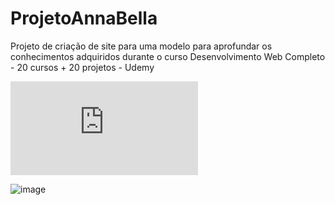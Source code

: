 # ProjetoAnnaBella

Projeto de criação de site para uma modelo para aprofundar os conhecimentos adquiridos durante o curso Desenvolvimento Web Completo - 20 cursos + 20 projetos - Udemy

![image](https://marciolevys.github.io/ProjetoAnnaBella/index.html)

![image](https://user-images.githubusercontent.com/121473918/224521104-5fe25e00-ef1d-4805-ad5f-0fda25556e4e.png)


